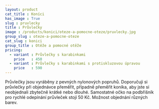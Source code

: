```yaml
---
layout: product
cat_title : Koníci
has_image : True
slug : pruvlecky
title : Průvlečky
image : /products/konici/oteze-a-pomocne-oteze/pruvlecky.jpg
group_slug : oteze-a-pomocne-oteze
cat_slug : konici
group_title : Otěže a pomocné otěže
pricing:
  - variant : Průvlečky s karabinkami
    price   : 450
  - variant : Průvlečky s karabinkami s protiskluzovou úpravou
    price   : 590
---
```


Průvlečky jsou vyráběny z pevných nylonových popruhů.
Doporučuji si průvlečky při objednávce přeměřit, případně přeměřit koníka, aby jste si neobjednali zbytečně krátké nebo dlouhé.
Samostatné očko na podbřišník pro rychlé odepínání průvleček stojí 50&nbsp;Kč.
Možnost objednání různých barev.

